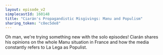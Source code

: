 ```yaml
---
layout: episode_v2
simplecastId: 160148
title: "Ciarán's Propagandistic Misgivings: Manu and Populism"
sharing_token: "c8ec5de8"
---
```


Oh man, we're trying something new with the solo episodes! Ciarán shares his opinions on the whole Manu situation in France and how the media constantly refers to La Lega as Populist. 
